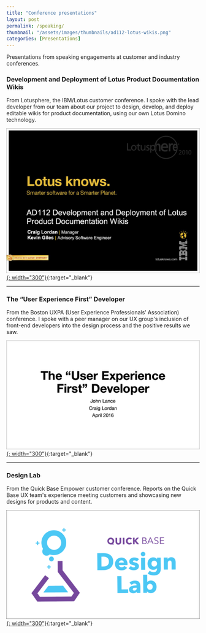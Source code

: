 ```yaml
---
title: "Conference presentations"
layout: post
permalink: /speaking/
thumbnail: "/assets/images/thumbnails/ad112-lotus-wikis.png"
categories: [Presentations]
---
```

Presentations from speaking engagements at customer and industry conferences.

### Development and Deployment of Lotus Product Documentation Wikis
From Lotusphere, the IBM/Lotus customer conference. I spoke with the lead developer from our team about our project to design, develop, and deploy editable wikis for product documentation, using our own Lotus Domino technology.

[![](/assets/images/ad112-lotus-wikis.png){: width="300"}](/assets/pdf/ad112-lotus-wikis.pdf){:target="_blank"}

---

### The “User Experience First” Developer
From the Boston UXPA (User Experience Professionals’ Association) conference. I spoke with a peer manager on our UX group's inclusion of front-end developers into the design process and the positive results we saw.

[![](/assets/images/ux-first-developer.png){: width="300"}](/assets/pdf/ux-first-developer.pdf){:target="_blank"}

---

### Design Lab
From the Quick Base Empower customer conference. Reports on the Quick Base UX team's experience meeting customers and showcasing new designs for products and content.

[![](/assets/images/empower-2019.png){: width="300"}](/assets/pdf/empower-2019.pdf){:target="_blank"}
